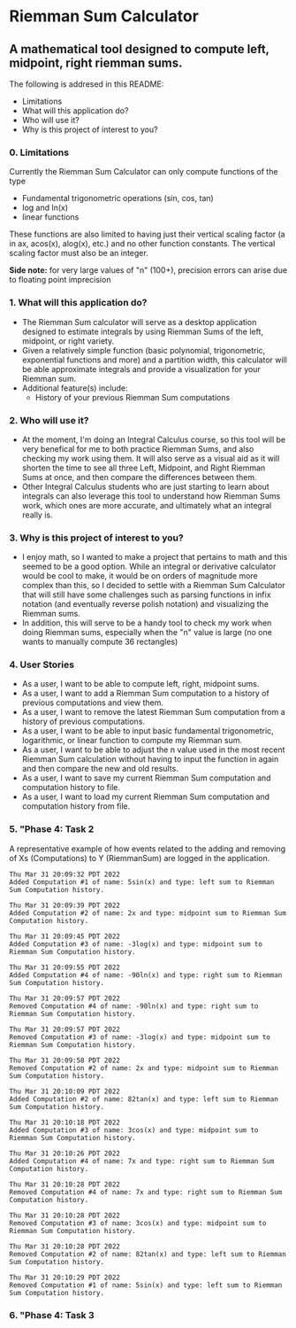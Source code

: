 # Riemman Sum Calculator

## A mathematical tool designed to compute left, midpoint, right riemman sums.

The following is addresed in this README:
- Limitations
- What will this application do?
- Who will use it?
- Why is this project of interest to you?

### 0. Limitations

Currently the Riemman Sum Calculator can only compute functions of the type
- Fundamental trigonometric operations (sin, cos, tan)
- log and ln(x)
- linear functions 

These functions are also limited to having just their vertical
scaling factor (a in ax, acos(x), alog(x), etc.) and no other function constants. The vertical scaling factor must also be an integer.

**Side note:** for very large values of "n" (100+), precision errors can arise due to floating point imprecision



### 1. What will this application do?

- The Riemman Sum calculator will serve as a desktop application designed to estimate integrals by using Riemman Sums of the left, midpoint, or right variety. 
- Given a relatively simple function (basic polynomial, trigonometric, exponential functions and more) and a partition width, this calculator will be able approximate integrals and provide a visualization for your Riemman sum.
- Additional feature(s) include:
    - History of your previous Riemman Sum computations

### 2. Who will use it?

- At the moment, I'm doing an Integral Calculus course, so this tool will be very benefical for me to both practice Riemman Sums, and also checking my work using them. It will also serve as a visual aid as it will shorten the time to see all three Left, Midpoint, and Right Riemman Sums at once, and then compare the differences between them.
- Other Integral Calculus students who are just starting to learn about integrals can also leverage this tool to understand how Riemman Sums work, which ones are more accurate, and ultimately what an integral really is.

### 3. Why is this project of interest to you?

- I enjoy math, so I wanted to make a project that pertains to math and this seemed to be a good option. While an integral or derivative calculator would be cool to make, it would be on orders of magnitude more
  complex than this, so I decided to settle with a Riemman Sum Calculator that will still have some challenges such as parsing functions in infix notation (and eventually reverse polish notation) and visualizing the Riemman sums. 
- In addition, this will serve to be a handy tool to check my work when doing Riemman sums, especially when the "n" value is large (no one wants to manually compute 36 rectangles)

### 4. User Stories

- As a user, I want to be able to compute left, right, midpoint sums.
- As a user, I want to add a Riemman Sum computation to a history of previous computations and view them.
- As a user, I want to remove the latest Riemman Sum computation from a history of previous computations.
- As a user, I want to be able to input basic fundamental trigonometric, logarithmic, or linear function to compute my Riemman sum.
- As a user, I want to be able to adjust the n value used in the most recent Riemman Sum calculation without having to input the function in again and then compare the new and old results.
- As a user, I want to save my current Riemman Sum computation and computation history to file.
- As a user, I want to load my current Riemman Sum computation and computation history from file.

### 5. "Phase 4: Task 2
A representative example of how events related to the adding and removing of Xs (Computations) to Y (RiemmanSum) are logged
in the application.
```
Thu Mar 31 20:09:32 PDT 2022
Added Computation #1 of name: 5sin(x) and type: left sum to Riemman Sum Computation history.

Thu Mar 31 20:09:39 PDT 2022
Added Computation #2 of name: 2x and type: midpoint sum to Riemman Sum Computation history.

Thu Mar 31 20:09:45 PDT 2022
Added Computation #3 of name: -3log(x) and type: midpoint sum to Riemman Sum Computation history.

Thu Mar 31 20:09:55 PDT 2022
Added Computation #4 of name: -90ln(x) and type: right sum to Riemman Sum Computation history.

Thu Mar 31 20:09:57 PDT 2022
Removed Computation #4 of name: -90ln(x) and type: right sum to Riemman Sum Computation history.

Thu Mar 31 20:09:57 PDT 2022
Removed Computation #3 of name: -3log(x) and type: midpoint sum to Riemman Sum Computation history.

Thu Mar 31 20:09:58 PDT 2022
Removed Computation #2 of name: 2x and type: midpoint sum to Riemman Sum Computation history.

Thu Mar 31 20:10:09 PDT 2022
Added Computation #2 of name: 82tan(x) and type: left sum to Riemman Sum Computation history.

Thu Mar 31 20:10:18 PDT 2022
Added Computation #3 of name: 3cos(x) and type: midpoint sum to Riemman Sum Computation history.

Thu Mar 31 20:10:26 PDT 2022
Added Computation #4 of name: 7x and type: right sum to Riemman Sum Computation history.

Thu Mar 31 20:10:28 PDT 2022
Removed Computation #4 of name: 7x and type: right sum to Riemman Sum Computation history.

Thu Mar 31 20:10:28 PDT 2022
Removed Computation #3 of name: 3cos(x) and type: midpoint sum to Riemman Sum Computation history.

Thu Mar 31 20:10:28 PDT 2022
Removed Computation #2 of name: 82tan(x) and type: left sum to Riemman Sum Computation history.

Thu Mar 31 20:10:29 PDT 2022
Removed Computation #1 of name: 5sin(x) and type: left sum to Riemman Sum Computation history.
```

### 6. "Phase 4: Task 3

